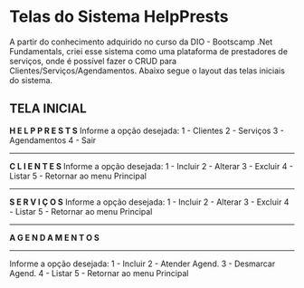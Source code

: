# Telas do Sistema HelpPrests

A partir do conhecimento adquirido no curso da DIO - Bootscamp .Net Fundamentals, criei esse sistema
como uma plataforma de prestadores de serviços, onde é possível fazer o CRUD para Clientes/Serviços/Agendamentos. 
Abaixo segue o layout das telas iniciais do sistema.


## TELA INICIAL
**H E L P   P R E S T S**
Informe a opção desejada:
1 - Clientes
2 - Serviços
3 - Agendamentos
4 - Sair
*************************
**C L I E N T E S**
Informe a opção desejada:
1 - Incluir
2 - Alterar
3 - Excluir
4 - Listar
5 - Retornar ao menu Principal
*************************
**S E R V I Ç O S**
Informe a opção desejada:
1 - Incluir
2 - Alterar
3 - Excluir
4 - Listar
5 - Retornar ao menu Principal
*************************
**A G E N D A M E N T O S**
*************************
Informe a opção desejada:
1 - Incluir
2 - Atender Agend.
3 - Desmarcar Agend.
4 - Listar
5 - Retornar ao menu Principal
